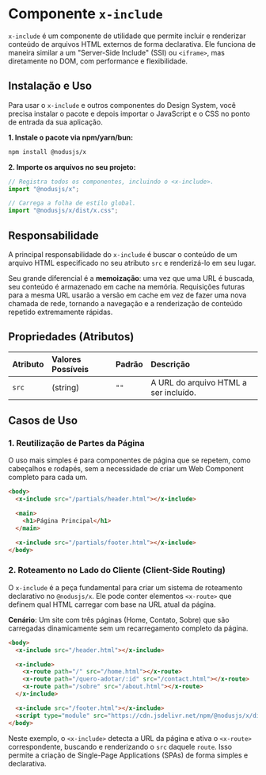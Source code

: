 # Componente `x-include`

`x-include` é um componente de utilidade que permite incluir e renderizar conteúdo de arquivos HTML externos de forma declarativa. Ele funciona de maneira similar a um "Server-Side Include" (SSI) ou `<iframe>`, mas diretamente no DOM, com performance e flexibilidade.

## Instalação e Uso

Para usar o `x-include` e outros componentes do Design System, você precisa instalar o pacote e depois importar o JavaScript e o CSS no ponto de entrada da sua aplicação.

**1. Instale o pacote via npm/yarn/bun:**

```bash
npm install @nodusjs/x
```

**2. Importe os arquivos no seu projeto:**

```javascript
// Registra todos os componentes, incluindo o <x-include>.
import "@nodusjs/x";

// Carrega a folha de estilo global.
import "@nodusjs/x/dist/x.css";
```

## Responsabilidade

A principal responsabilidade do `x-include` é buscar o conteúdo de um arquivo HTML especificado no seu atributo `src` e renderizá-lo em seu lugar.

Seu grande diferencial é a **memoização**: uma vez que uma URL é buscada, seu conteúdo é armazenado em cache na memória. Requisições futuras para a mesma URL usarão a versão em cache em vez de fazer uma nova chamada de rede, tornando a navegação e a renderização de conteúdo repetido extremamente rápidas.

## Propriedades (Atributos)

| Atributo | Valores Possíveis | Padrão | Descrição |
| :--- | :--- | :--- | :--- |
| `src` | (string) | `""` | A URL do arquivo HTML a ser incluído. |

## Casos de Uso

### 1\. Reutilização de Partes da Página

O uso mais simples é para componentes de página que se repetem, como cabeçalhos e rodapés, sem a necessidade de criar um Web Component completo para cada um.

```html
<body>
  <x-include src="/partials/header.html"></x-include>

  <main>
    <h1>Página Principal</h1>
  </main>

  <x-include src="/partials/footer.html"></x-include>
</body>
```

### 2\. Roteamento no Lado do Cliente (Client-Side Routing)

O `x-include` é a peça fundamental para criar um sistema de roteamento declarativo no `@nodusjs/x`. Ele pode conter elementos `<x-route>` que definem qual HTML carregar com base na URL atual da página.

**Cenário**: Um site com três páginas (Home, Contato, Sobre) que são carregadas dinamicamente sem um recarregamento completo da página.

```html
<body>
  <x-include src="/header.html"></x-include>

  <x-include>
    <x-route path="/" src="/home.html"></x-route>
    <x-route path="/quero-adotar/:id" src="/contact.html"></x-route>
    <x-route path="/sobre" src="/about.html"></x-route>
  </x-include>

  <x-include src="/footer.html"></x-include>
  <script type="module" src="https://cdn.jsdelivr.net/npm/@nodusjs/x/dist/x.js"></script>
</body>
```

Neste exemplo, o `<x-include>` detecta a URL da página e ativa o `<x-route>` correspondente, buscando e renderizando o `src` daquele `route`. Isso permite a criação de Single-Page Applications (SPAs) de forma simples e declarativa.
